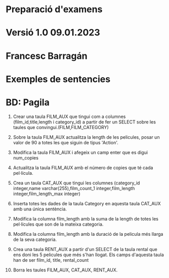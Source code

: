 # Preparació d'examens
# Versió 1.0 09.01.2023
# Francesc Barragán
# Exemples de sentencies
# BD: Pagila 

1. Crear una taula FILM_AUX que tingui com a columnes (film_id,title,length i category_id) a partir de fer un SELECT sobre les taules que convingui.(FILM,FILM_CATEGORY)

2. Sobre la taula FILM_AUX actualitza la length de les pelicules, posar un valor de 90 a totes les que siguin de tipus 'Action'.

3. Modifica la taula FILM_AUX i afegeix un camp enter que es digui num_copies

4. Actualitza la taula FILM_AUX amb el número de copies que té cada pel·lícula.

5. Crea un taula CAT_AUX que tingui les columnes (category_id integer,name varchar(255),film_count_1 integer,film_length integer,film_length_max integer)

6. Inserta totes les dades de la taula Category en aquesta taula CAT_AUX amb una única sentència.

7. Modifica la columna film_length amb la suma de la length de totes les pel·lícules que son de la mateixa categoria.

8. Modifica la columna film_length amb la duració de la pelicula més llarga de la seva categoria.

9. Crea una taula RENT_AUX a partir d'un SELECT de la taula rental que ens doni les 5 pelicules que més s'han llogat. Els camps d'aquesta taula han de ser film_id, title, rental_count

10. Borra les taules FILM_AUX, CAT_AUX, RENT_AUX.



